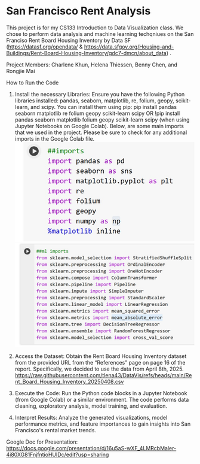 # San Francisco Rent Analysis
This project is for my CS133 Introduction to Data Visualization class. We chose to perform data analysis and machine learning techqniues on the San Franciso Rent Board Housing Inventory by Data SF (https://datasf.org/opendata/ & https://data.sfgov.org/Housing-and-Buildings/Rent-Board-Housing-Inventory/gdc7-dmcn/about_data) . 

Project Members: Charlene Khun, Helena Thiessen, Benny Chen, and Rongjie Mai

How to Run the Code
1. Install the necessary Libraries: Ensure you have the following Python libraries installed: pandas, seaborn, matplotlib, re, folium, geopy, scikit-learn, and scipy. You can install them using pip: pip install pandas seaborn matplotlib re folium geopy scikit-learn scipy OR !pip install pandas seaborn matplotlib folium geopy scikit-learn scipy (when using Jupyter Notebooks on Google Colab).
   Below, are some main imports that we used in the project. Please be sure to check for any additional imports in the Google Colab file.
  ![CS133Imports1](CS133README_images/CS133Imports1.jpg)
  ![CS133Imports2](CS133README_images/CS133Imports2.jpg)

2. Access the Dataset: Obtain the Rent Board Housing Inventory dataset from the provided URL from the “References” page on page 16 of the report. Specifically, we decided to use the data from April 8th, 2025. https://raw.githubusercontent.com/tlena43/DataVis/refs/heads/main/Rent_Board_Housing_Inventory_20250408.csv
3. Execute the Code: Run the Python code blocks in a Jupyter Notebook (from Google Colab) or a similar environment. The code performs data cleaning, exploratory analysis, model training, and evaluation.
4. Interpret Results: Analyze the generated visualizations, model performance metrics, and feature importances to gain insights into San Francisco's rental market trends.

Google Doc for Presentation: https://docs.google.com/presentation/d/16u5aS-wXF_4LMRcbMaler-4i80XG81FnjfntioHUIDc/edit?usp=sharing

